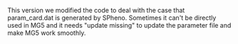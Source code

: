 This version we modified the code to deal with the case that param_card.dat is generated by SPheno. Sometimes it can't be directly used in MG5 and it needs "update missing" to update the parameter file and make MG5 work smoothly. 

